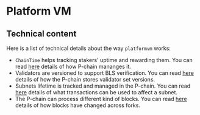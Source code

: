 # Platform VM

## Technical content

Here is a list of technical details about the way `platformvm` works:

- `ChainTime` helps tracking stakers' uptime and rewarding them. You can read [here](https://github.com/ava-labs/avalanchego/tree/master/vms/platformvm/docs/chain_time.md) details of how P-chain mananges it.
- Validators are versioned to support BLS verification. You can read [here](https://github.com/ava-labs/avalanchego/tree/master/vms/platformvm/docs/validators_versioning.md) details of how the P-chain stores validator set versions.
- Subnets lifetime is tracked and managed in the P-chain. You can read [here](https://github.com/ava-labs/avalanchego/tree/master/vms/platformvm/docs/subnets.md) details of what transactions can be used to affect a subnet.
- The P-chain can process different kind of blocks. You can read [here](https://github.com/ava-labs/avalanchego/tree/master/vms/platformvm/docs/block_formation_logic.md) details of how blocks have changed across forks.
